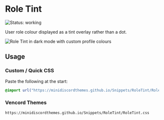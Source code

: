 # Role Tint
![Status: working](https://img.shields.io/badge/status-working-green?style=flat-square)

User role colour displayed as a tint overlay rather than a dot.

![Role Tint in dark mode with custom profile colours](preview.avif)

## Usage
### Custom / Quick CSS
Paste the following at the start:
```css
@import url("https://minidiscordthemes.github.io/Snippets/RoleTint/RoleTint.css");
```
### Vencord Themes
```
https://minidiscordthemes.github.io/Snippets/RoleTint/RoleTint.css
```